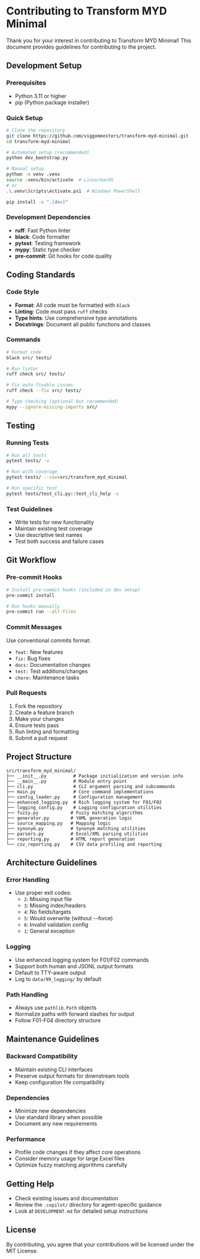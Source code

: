 # Contributing to Transform MYD Minimal

Thank you for your interest in contributing to Transform MYD Minimal! This document provides guidelines for contributing to the project.

## Development Setup

### Prerequisites
- Python 3.11 or higher
- pip (Python package installer)

### Quick Setup
```bash
# Clone the repository
git clone https://github.com/viggomeesters/transform-myd-minimal.git
cd transform-myd-minimal

# Automated setup (recommended)
python dev_bootstrap.py

# Manual setup
python -m venv .venv
source .venv/bin/activate  # Linux/macOS
# or
.\.venv\Scripts\Activate.ps1  # Windows PowerShell

pip install -e ".[dev]"
```

### Development Dependencies
- **ruff**: Fast Python linter
- **black**: Code formatter  
- **pytest**: Testing framework
- **mypy**: Static type checker
- **pre-commit**: Git hooks for code quality

## Coding Standards

### Code Style
- **Format**: All code must be formatted with `black`
- **Linting**: Code must pass `ruff` checks
- **Type hints**: Use comprehensive type annotations
- **Docstrings**: Document all public functions and classes

### Commands
```bash
# Format code
black src/ tests/

# Run linter  
ruff check src/ tests/

# Fix auto-fixable issues
ruff check --fix src/ tests/

# Type checking (optional but recommended)
mypy --ignore-missing-imports src/
```

## Testing

### Running Tests
```bash
# Run all tests
pytest tests/ -v

# Run with coverage
pytest tests/ --cov=src/transform_myd_minimal

# Run specific test
pytest tests/test_cli.py::test_cli_help -v
```

### Test Guidelines
- Write tests for new functionality
- Maintain existing test coverage
- Use descriptive test names
- Test both success and failure cases

## Git Workflow

### Pre-commit Hooks
```bash
# Install pre-commit hooks (included in dev setup)
pre-commit install

# Run hooks manually
pre-commit run --all-files
```

### Commit Messages
Use conventional commits format:
- `feat:` New features
- `fix:` Bug fixes
- `docs:` Documentation changes
- `test:` Test additions/changes
- `chore:` Maintenance tasks

### Pull Requests
1. Fork the repository
2. Create a feature branch
3. Make your changes
4. Ensure tests pass
5. Run linting and formatting
6. Submit a pull request

## Project Structure

```
src/transform_myd_minimal/
├── __init__.py          # Package initialization and version info
├── __main__.py          # Module entry point
├── cli.py               # CLI argument parsing and subcommands
├── main.py              # Core command implementations
├── config_loader.py     # Configuration management
├── enhanced_logging.py  # Rich logging system for F01/F02
├── logging_config.py    # Logging configuration utilities
├── fuzzy.py            # Fuzzy matching algorithms
├── generator.py        # YAML generation logic
├── source_mapping.py   # Mapping logic
├── synonym.py          # Synonym matching utilities
├── parsers.py          # Excel/XML parsing utilities
├── reporting.py        # HTML report generation
└── csv_reporting.py    # CSV data profiling and reporting
```

## Architecture Guidelines

### Error Handling
- Use proper exit codes:
  - `2`: Missing input file
  - `3`: Missing index/headers  
  - `4`: No fields/targets
  - `5`: Would overwrite (without --force)
  - `6`: Invalid validation config
  - `1`: General exception

### Logging
- Use enhanced logging system for F01/F02 commands
- Support both human and JSONL output formats
- Default to TTY-aware output
- Log to `data/99_logging/` by default

### Path Handling
- Always use `pathlib.Path` objects
- Normalize paths with forward slashes for output
- Follow F01-F04 directory structure

## Maintenance Guidelines

### Backward Compatibility  
- Maintain existing CLI interfaces
- Preserve output formats for downstream tools
- Keep configuration file compatibility

### Dependencies
- Minimize new dependencies
- Use standard library when possible
- Document any new requirements

### Performance
- Profile code changes if they affect core operations
- Consider memory usage for large Excel files
- Optimize fuzzy matching algorithms carefully

## Getting Help

- Check existing issues and documentation
- Review the `.copilot/` directory for agent-specific guidance
- Look at `DEVELOPMENT.md` for detailed setup instructions

## License

By contributing, you agree that your contributions will be licensed under the MIT License.